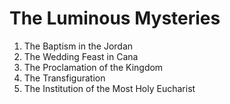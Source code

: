 # The Luminous Mysteries

1. The Baptism in the Jordan
2. The Wedding Feast in Cana
3. The Proclamation of the Kingdom
4. The Transfiguration
5. The Institution of the Most Holy Eucharist
